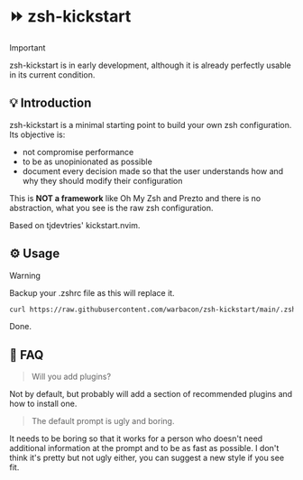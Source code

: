 # ⏩ zsh-kickstart

> [!IMPORTANT]
> zsh-kickstart is in early development, although it is already perfectly
> usable in its current condition.

## 💡 Introduction

zsh-kickstart is a minimal starting point to build your own zsh configuration.
Its objective is:

- not compromise performance
- to be as unopinionated as possible
- document every decision made so that the user understands how and why
they should modify their configuration

This is **NOT a framework** like Oh My Zsh and Prezto and there is no abstraction,
what you see is the raw zsh configuration.

Based on tjdevtries' kickstart.nvim.

## ⚙️ Usage

> [!WARNING]
> Backup your .zshrc file as this will replace it.

```sh
curl https://raw.githubusercontent.com/warbacon/zsh-kickstart/main/.zshrc > "$HOME/.zshrc"
```

Done.

## 🧻 FAQ

> Will you add plugins?

Not by default, but probably will add a section of recommended plugins and
how to install one.

> The default prompt is ugly and boring.

It needs to be boring so that it works for a person who doesn't need
additional information at the prompt and to be as fast as possible. I don't
think it's pretty but not ugly either, you can suggest a new style if you see
fit.
